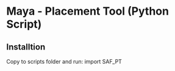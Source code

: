 Maya - Placement Tool (Python Script)
=====================================

Installtion
-----------
Copy to scripts folder and run:
import SAF_PT
